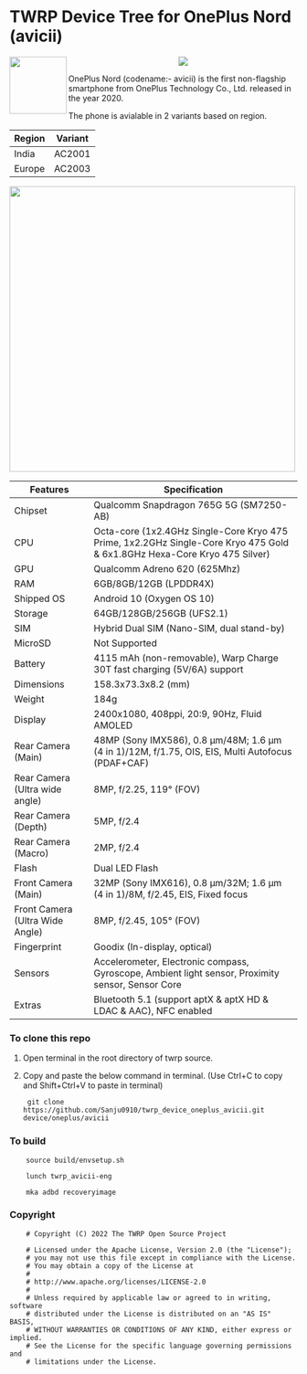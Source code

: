 # TWRP Device Tree for OnePlus Nord (avicii)
<img src="https://github.com/Sanju0910/readme_res/blob/main/images/twrp_logo.png" width=100 height=100 align="left" />  

<p align="center">
<img src="https://github.com/Sanju0910/readme_res/blob/main/images/oneplus_logo.png" />
</p>

OnePlus Nord (codename:- avicii) is the first non-flagship smartphone from OnePlus Technology Co., Ltd. released in the year 2020.

The phone is avialable in 2 variants based on region.

| Region | Variant |
| ------- | ---------- |
| India | AC2001 |
| Europe | AC2003 |

<img src="https://github.com/Sanju0910/readme_res/blob/main/images/oneplus_avicii.jpg" width=500 height=500 />

| Features | Specification |
| ------------- | ------------- |
| Chipset |  Qualcomm Snapdragon 765G 5G (SM7250-AB) |
| CPU  | Octa-core (1x2.4GHz Single-Core Kryo 475 Prime, 1x2.2GHz Single-Core Kryo 475 Gold & 6x1.8GHz Hexa-Core Kryo 475 Silver)  |
| GPU  | Qualcomm Adreno 620 (625Mhz) |
| RAM  | 6GB/8GB/12GB (LPDDR4X) |
| Shipped OS | Android 10 (Oxygen OS 10) |
| Storage | 64GB/128GB/256GB (UFS2.1) |
| SIM | Hybrid Dual SIM (Nano-SIM, dual stand-by) |
| MicroSD | Not Supported |
| Battery | 4115 mAh (non-removable), Warp Charge 30T fast charging (5V/6A) support |
| Dimensions | 158.3x73.3x8.2 (mm) |
| Weight | 184g |
| Display | 2400x1080, 408ppi, 20:9, 90Hz, Fluid AMOLED |
| Rear Camera (Main) | 48MP (Sony IMX586), 0.8 µm/48M; 1.6 µm (4 in 1)/12M, f/1.75, OIS, EIS, Multi Autofocus (PDAF+CAF) |
| Rear Camera (Ultra wide angle) | 8MP, f/2.25, 119° (FOV) |
| Rear Camera (Depth) | 5MP, f/2.4 |
| Rear Camera (Macro) | 2MP, f/2.4 |
| Flash | Dual LED Flash |
| Front Camera (Main) | 32MP (Sony IMX616), 0.8 µm/32M; 1.6 µm (4 in 1)/8M, f/2.45, EIS, Fixed focus |
| Front Camera (Ultra Wide Angle) | 8MP, f/2.45, 105° (FOV) |
| Fingerprint | Goodix (In-display, optical) |
| Sensors | Accelerometer, Electronic compass, Gyroscope, Ambient light sensor, Proximity sensor, Sensor Core |
| Extras | Bluetooth 5.1 (support aptX & aptX HD & LDAC & AAC), NFC enabled |

### To clone this repo

1) Open terminal in the root directory of twrp source.

2) Copy and paste the below command in terminal. (Use Ctrl+C to copy and Shift+Ctrl+V to paste in terminal)

        git clone https://github.com/Sanju0910/twrp_device_oneplus_avicii.git device/oneplus/avicii

### To build

        source build/envsetup.sh
        
        lunch twrp_avicii-eng
        
        mka adbd recoveryimage
        
        
### Copyright

        
        # Copyright (C) 2022 The TWRP Open Source Project
        
        # Licensed under the Apache License, Version 2.0 (the "License");
        # you may not use this file except in compliance with the License.
        # You may obtain a copy of the License at
        #
        # http://www.apache.org/licenses/LICENSE-2.0
        #
        # Unless required by applicable law or agreed to in writing, software
        # distributed under the License is distributed on an "AS IS" BASIS,
        # WITHOUT WARRANTIES OR CONDITIONS OF ANY KIND, either express or implied.
        # See the License for the specific language governing permissions and
        # limitations under the License.

